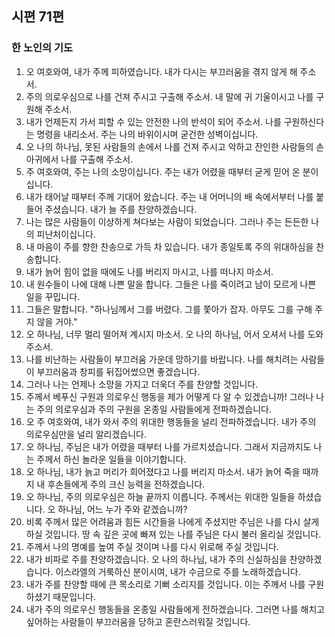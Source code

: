 ## 시편 71편

### 한 노인의 기도
1. 오 여호와여, 내가 주께 피하였습니다. 내가 다시는 부끄러움을 겪지 않게 해 주소서.
2. 주의 의로우심으로 나를 건져 주시고 구출해 주소서. 내 말에 귀 기울이시고 나를 구원해 주소서.
3. 내가 언제든지 가서 피할 수 있는 안전한 나의 반석이 되어 주소서. 나를 구원하신다는 명령을 내리소서. 주는 나의 바위이시며 굳건한 성벽이십니다.
4. 오 나의 하나님, 못된 사람들의 손에서 나를 건져 주시고 악하고 잔인한 사람들의 손아귀에서 나를 구출해 주소서.
5. 주 여호와여, 주는 나의 소망이십니다. 주는 내가 어렸을 때부터 굳게 믿어 온 분이십니다.
6. 내가 태어날 때부터 주께 기대어 왔습니다. 주는 내 어머니의 배 속에서부터 나를 붙들어 주셨습니다. 내가 늘 주를 찬양하겠습니다.
7. 나는 많은 사람들이 이상하게 쳐다보는 사람이 되었습니다. 그러나 주는 든든한 나의 피난처이십니다.
8. 내 마음이 주를 향한 찬송으로 가득 차 있습니다. 내가 종일토록 주의 위대하심을 찬송합니다.
9. 내가 늙어 힘이 없을 때에도 나를 버리지 마시고, 나를 떠나지 마소서.
10. 내 원수들이 나에 대해 나쁜 말을 합니다. 그들은 나를 죽이려고 남이 모르게 나쁜 일을 꾸밉니다.
11. 그들은 말합니다. "하나님께서 그를 버렸다. 그를 쫓아가 잡자. 아무도 그를 구해 주지 않을 거야."
12. 오 하나님, 너무 멀리 떨어져 계시지 마소서. 오 나의 하나님, 어서 오셔서 나를 도와 주소서.
13. 나를 비난하는 사람들이 부끄러움 가운데 망하기를 바랍니다. 나를 해치려는 사람들이 부끄러움과 창피를 뒤집어썼으면 좋겠습니다.
14. 그러나 나는 언제나 소망을 가지고 더욱더 주를 찬양할 것입니다.
15. 주께서 베푸신 구원과 의로우신 행동을 제가 어떻게 다 알 수 있겠습니까! 그러나 나는 주의 의로우심과 주의 구원을 온종일 사람들에게 전파하겠습니다.
16. 오 주 여호와여, 내가 와서 주의 위대한 행동들을 널리 전파하겠습니다. 내가 주의 의로우심만을 널리 알리겠습니다.
17. 오 하나님, 주님은 내가 어렸을 때부터 나를 가르치셨습니다. 그래서 지금까지도 나는 주께서 하신 놀라운 일들을 이야기합니다.
18. 오 하나님, 내가 늙고 머리가 희어졌다고 나를 버리지 마소서. 내가 늙어 죽을 때까지 내 후손들에게 주의 크신 능력을 전하겠습니다.
19. 오 하나님, 주의 의로우심은 하늘 끝까지 이릅니다. 주께서는 위대한 일들을 하셨습니다. 오 하나님, 어느 누가 주와 같겠습니까?
20. 비록 주께서 많은 어려움과 힘든 시간들을 나에게 주셨지만 주님은 나를 다시 살게 하실 것입니다. 땅 속 깊은 곳에 빠져 있는 나를 주님은 다시 불러 올리실 것입니다.
21. 주께서 나의 명예를 높여 주실 것이며 나를 다시 위로해 주실 것입니다.
22. 내가 비파로 주를 찬양하겠습니다. 오 나의 하나님, 내가 주의 신실하심을 찬양하겠습니다. 이스라엘의 거룩하신 분이시여, 내가 수금으로 주를 노래하겠습니다.
23. 내가 주를 찬양할 때에 큰 목소리로 기뻐 소리지를 것입니다. 이는 주께서 나를 구원하셨기 때문입니다.
24. 내가 주의 의로우신 행동들을 온종일 사람들에게 전하겠습니다. 그러면 나를 해치고 싶어하는 사람들이 부끄러움을 당하고 혼란스러워질 것입니다.